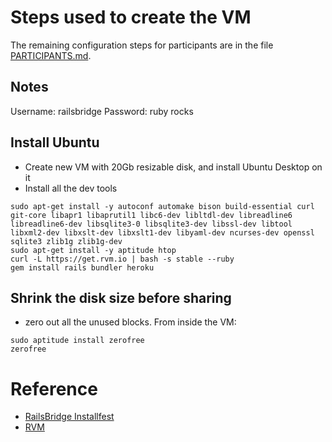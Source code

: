 # Steps used to create the VM

The remaining configuration steps for participants are in the file
[PARTICIPANTS.md](./PARTICIPANTS.md).

## Notes

Username: railsbridge
Password: ruby rocks

## Install Ubuntu

- Create new VM with 20Gb resizable disk, and install Ubuntu Desktop on it
- Install all the dev tools

```shell
sudo apt-get install -y autoconf automake bison build-essential curl git-core libapr1 libaprutil1 libc6-dev libltdl-dev libreadline6 libreadline6-dev libsqlite3-0 libsqlite3-dev libssl-dev libtool libxml2-dev libxslt-dev libxslt1-dev libyaml-dev ncurses-dev openssl sqlite3 zlib1g zlib1g-dev
sudo apt-get install -y aptitude htop
curl -L https://get.rvm.io | bash -s stable --ruby
gem install rails bundler heroku
```

## Shrink the disk size before sharing

- zero out all the unused blocks. From inside the VM:

```shell
sudo aptitude install zerofree
zerofree
```
# Reference

- [RailsBridge Installfest](http://installfest.railsbridge.org/installfest/)
- [RVM](http://rvm.io)
